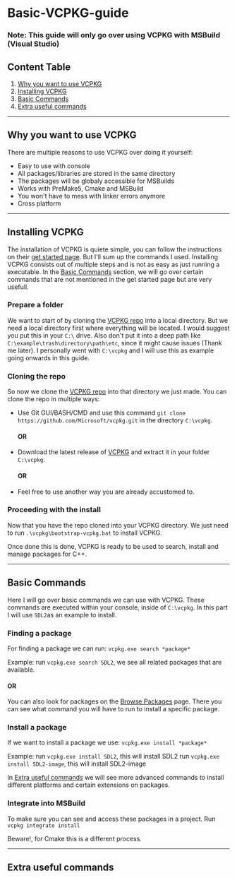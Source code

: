 # Basic-VCPKG-guide

### Note: This guide will only go over using VCPKG with MSBuild (Visual Studio)

## Content Table
1. [Why you want to use VCPKG](#why-you-want-to-use-vcpkg)
2. [Installing VCPKG](#installing-vcpkg)
3. [Basic Commands](#basic-commands)
4. [Extra useful commands](#extra-useful-commands)

---
## Why you want to use VCPKG
There are multiple reasons to use VCPKG over doing it yourself:
- Easy to use with console
- All packages/libraries are stored in the same directory
- The packages will be globaly accessible for MSBuilds
- Works with PreMake5, Cmake and MSBuild 
- You won't have to mess with linker errors anymore
- Cross platform

---
## Installing VCPKG
The installation of VCPKG is quiete simple, you can follow the instructions on their [get started page](https://vcpkg.io/en/getting-started.html). But I'll sum up the commands I used. Installing VCPKG consists out of multiple steps and is not as easy as just running a executable.
In the [Basic Commands](#basic-commands) section, we will go over certain commands that are not mentioned in the get started page but are very usefull.

### Prepare a folder
We want to start of by cloning the [VCPKG repo](https://github.com/microsoft/vcpkg) into a local directory. But we need a local directory first where everything will be located. I would suggest you put this in your `C:\` drive. Also don't put it into a deep path like `C:\example\trash\directory\path\etc`, since it might cause issues (Thank me later).
I personally went with `C:\vcpkg` and I will use this as example going onwards in this guide.


### Cloning the repo
So now we clone the [VCPKG repo](https://github.com/microsoft/vcpkg) into that directory we just made.
You can clone the repo in multiple ways:
- Use Git GUI/BASH/CMD and use this command `git clone https://github.com/Microsoft/vcpkg.git` in the directory `C:\vcpkg`.
    #### OR
- Download the latest release of [VCPKG](https://github.com/microsoft/vcpkg/releases) and extract it in your folder `C:\vcpkg`.
    #### OR
- Feel free to use another way you are already accustomed to.

### Proceeding with the install
Now that you have the repo cloned into your VCPKG directory. We just need to run `.\vcpkg\bootstrap-vcpkg.bat` to install VCPKG. 

Once done this is done, VCPKG is ready to be used to search, install and manage packages for C++.

---
## Basic Commands
Here I will go over basic commands we can use with VCPKG. These commands are executed within your console, inside of `C:\vcpkg`. 
In this part I will use `SDL2`as an example to install.

### Finding a package
For finding a package we can run: `vcpkg.exe search *package*`

Example: run `vcpkg.exe search SDL2`, we see all related packages that are available.

   #### OR
   
You can also look for packages on the [Browse Packages](https://vcpkg.io/en/packages.html) page. There you can see what command you will have to run to install a specific package.

### Install a package
If we want to install a package we use: `vcpkg.exe install *package*`

Example: run `vcpkg.exe install SDL2`, this will install SDL2
         run `vcpkg.exe install SDL2-image`, this will install SDL2-image
         
In [Extra useful commands](#extra-useful-commands) we will see more advanced commands to install different platforms and certain extensions on packages.

### Integrate into MSBuild
To make sure you can see and access these packages in a project.
Run `vcpkg integrate install`

Beware!, for Cmake this is a different process.

---
## Extra useful commands


